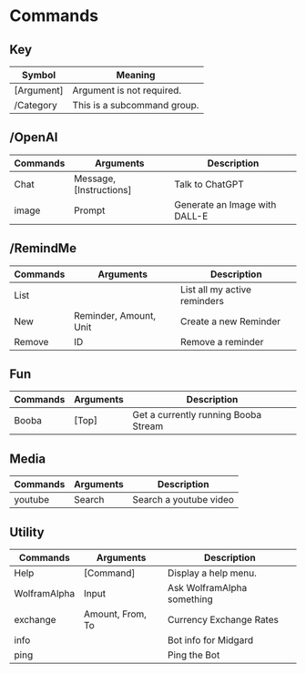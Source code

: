 # Commands

## Key

| Symbol     | Meaning                     |
|------------|-----------------------------|
| [Argument] | Argument is not required.   |
| /Category  | This is a subcommand group. |

## /OpenAI

| Commands | Arguments               | Description                   |
|----------|-------------------------|-------------------------------|
| Chat     | Message, [Instructions] | Talk to ChatGPT               |
| image    | Prompt                  | Generate an Image with DALL-E |

## /RemindMe

| Commands | Arguments              | Description                  |
|----------|------------------------|------------------------------|
| List     |                        | List all my active reminders |
| New      | Reminder, Amount, Unit | Create a new Reminder        |
| Remove   | ID                     | Remove a reminder            |

## Fun

| Commands | Arguments | Description                          |
|----------|-----------|--------------------------------------|
| Booba    | [Top]     | Get a currently running Booba Stream |

## Media
| Commands | Arguments | Description            |
|----------|-----------|------------------------|
| youtube  | Search    | Search a youtube video |

## Utility
| Commands     | Arguments        | Description                |
|--------------|------------------|----------------------------|
| Help         | [Command]        | Display a help menu.       |
| WolframAlpha | Input            | Ask WolframAlpha something |
| exchange     | Amount, From, To | Currency Exchange Rates    |
| info         |                  | Bot info for Midgard       |
| ping         |                  | Ping the Bot               |